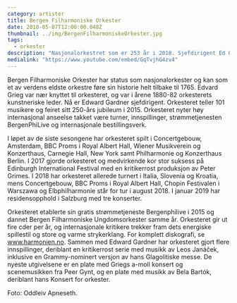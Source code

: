 ```yaml
---
category: artister
title: Bergen Filharmoniske Orkester
date: 2018-05-07T12:00:00.048Z
thumbnail: ../img/BergenFilharmoniskeOrkester.jpg
tags:
  - orkester
description: "Nasjonalorkestret som er 253 år i 2018. Sjefdirigent Ed Gardner leder orkestret inn i en ny æra med turneer, innspillinger og musikalske tolkninger i verdensklassen."
medialink: "https://www.youtube.com/embed/GqTvjhG4zv4"
---
```

Bergen Filharmoniske Orkester har status som nasjonalorkester og kan som et av verdens eldste orkestre føre sin historie helt tilbake til 1765. Edvard Grieg var nær knyttet til orkesteret, og var i årene 1880-82 orkesterets kunstneriske leder. Nå er Edward Gardner sjefdirigent. Orkesteret teller 101 musikere og feiret sitt 250-års jubileum i 2015. Orkesteret nyter høy internasjonal anseelse takket være turner, innspillinger, strømmetjenesten BergenPhiLive og internasjonale bestillingsverk.

I løpet av de siste sesongene har orkesteret spilt i Concertgebouw, Amsterdam, BBC Proms i Royal Albert Hall, Wiener Musikverein og Konzerthaus, Carnegie Hall, New York samt Philharmonie og Konzerthaus Berlin. I 2017 gjorde orkesteret og medvirkende kor stor suksess på Edinburgh International Festival med en kritikerrost produksjon av Peter Grimes. I 2018 har orkesteret allerede turnert i Italia, Slovenia og Kroatia, mens Concertgebouw, BBC Proms i Royal Albert Hall, Chopin Festivalen i Warszawa og Elbphilharmonie står for tur i august 2018. I januar 2019 har residensopphold i Salzburg med tre konserter.

Orkesteret etablerte sin gratis strømmetjeneste Bergenphilive i 2015 og dannet Bergen Filharmoniske Ungdomsorkester samme år. Orkesteret gir ut fire cder per år, og internasjonale kritikere trekker fram dets energiske spillestil og store og varme strykerklang. For komplett diskografi, se www.harmonien.no. Sammen med Edward Gardner har orkesteret gjort flere innspillinger, deriblant en kritikerrost serie med musikk av Leos Janáĉek, inklusive en Grammy-nominert versjon av hans Glagolitiske messe. De nyeste utgivelsene er en plate med Griegs a-moll konsert og scenemusikken fra Peer Gynt, og en plate med musikk av Bela Bartók, deriblant hans Konsert for orkester.

Foto: Oddleiv Apneseth.
